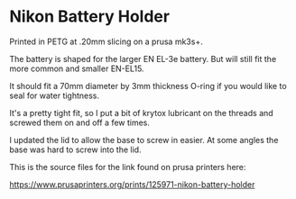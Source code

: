 Nikon Battery Holder
====================

Printed in PETG at .20mm slicing on a prusa mk3s+.

The battery is shaped for the larger EN EL-3e battery.  But will still fit the more common and smaller EN-EL15.

It should fit a 70mm diameter by 3mm thickness O-ring if you would like to seal for water tightness.

It's a pretty tight fit, so I put a bit of krytox lubricant on the threads and screwed them on and off a few times.  

I updated the lid to allow the base to screw in easier.  At some angles the base was hard to screw into the lid.   

This is the source files for the link found on prusa printers here:

https://www.prusaprinters.org/prints/125971-nikon-battery-holder



